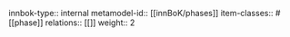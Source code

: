 innbok-type:: internal
metamodel-id:: [[innBoK/phases]]
item-classes:: #[[phase]]
relations:: [[]]
weight:: 2


